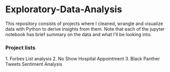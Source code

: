 # Exploratory-Data-Analysis
This repository consists of projects where I cleaned, wrangle and visualize data with Python to derive insights from them. 
Note that each of the jupyter notebook has brief summary on the data and what I'll be looking into.
  <h3> Project lists </h3>
1. Forbes List analysis
2. No Show Hospital Appointment
3. Black Panther Tweets Sentiment Analysis
